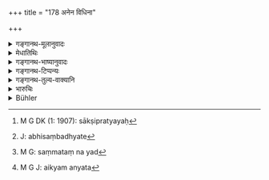 +++
title = "178 अनेन विधिना"

+++

<details><summary>गङ्गानथ-मूलानुवादः</summary>

In this manner shall the king settle the disputes of men quarrelling among themselves, deciding them with the help of witnesses and other evidence.—(178)
</details>

<details><summary>मेधातिथिः</summary>

**अनेनेति** पूर्वोक्तप्रकारप्रत्यवमर्शः । **विधिना** प्रकारेण । **साक्षिप्रत्ययसिद्धानि**[^५५३] । **सिद्ध**शब्दः प्रत्येकम् अपि संबध्यते[^५५४] । साक्षिभिः सिद्धानि निर्णीतानि । प्रययः अनुमानं दैवी वा क्रिया । **कार्याणि** न केवलम् ऋणादानम् अन्यद् अपि । **समतां नयेत्**[^५५५] । अर्थिप्रत्यर्थिविप्रतिपत्तिम् अपाकुर्याद् ऐक्यमत्यम्[^५५६] उत्पादयेत् । 


[^५५६]:
     M G J: aikyam anyata


[^५५५]:
     M G: saṃmataṃ na yad


[^५५४]:
     J: abhisaṃbadhyate


[^५५३]:
     M G DK (1: 1907): sākṣipratyayaḥ

उपसंहृतम्[^५५७] ऋणादानम् । समाप्तो व्यवहारः, सर्वत्र जयपराजयप्रकाराणाम् एवंरूपतवात् । न हि साक्ष्यादिभ्य ऋते किंचिद् उत्तरेषु विवादेषु प्रतिपत्तिनिरासनिमित्तम् । केवलं दण्डविशेषस् तत्स्वरूपं च वक्तव्यम् इत्य् उत्तरः प्रपञ्चः । कीदृशो ऽस्वामिविक्रयः कीदृशो ऽनुशय इति स्वरूपं व्यवस्थाप्यते ॥ ८.१७८ ॥
</details>

<details><summary>गङ्गानथ-भाष्यानुवादः</summary>

‘*This*’ refers to all that has been said above.

‘*Manner*’—method.

‘*Deciding them with the help of witnesses and other
evidence*,’—‘Deciding’ is to be construed with each of the two names
‘*sūkṣi*’ (witness) and ‘*pratyaya*’ (evidence);—‘*evidence*’ standing
for inferences and ordeals.

‘*Disputes*’—Not only the *non-payment of debts*, but others, also.

‘*Settle*,’—*i.e*., remove the differences of opinion between the
plaintiff and the defendant: and restore them to agreement.

The treatment of the ‘non-payment of debts’ has been finished. This also
is the end of all suits; victory or defeat in all of them being
adjudicated on the same lines. Even in the ‘Heads of Dispute’ that
follow there is no other means available for deciding except ‘witnesses
And the rest’; the only difference that there is is in regard to the
character of the punishment to be inflicted, whose exact nature has got
to be prescribed; and it is for this purpose that we have the following
sections; and in course of this it shall also be determined what is
meant by ‘Selling without Ownership,’ ‘Rescission of Sale’ and so
forth.—(178)
</details>

<details><summary>गङ्गानथ-टिप्पन्यः</summary>

‘*Pratyaya*’—‘Inference and supernatural proof’
(Medhātithi);—‘inference, oaths and so forth’ (Govindarāja);—‘oaths’
(Nārāyaṇa and Nandana).

This verse is quoted in *Vivādaratnākara* (p. 618).
</details>

<details><summary>गङ्गानथ-तुल्य-वाक्यानि</summary>

*Bṛhaspati* (27.25)—‘Thus let the King every day examine in common with
learned Brāhmaṇas, both the suits preferred by litigants and those
instituted by the King himself.’
</details>

<details><summary>भारुचिः</summary>

**प्रत्ययसिद्धानि** हेतुसिद्धानीत्य् अर्थः । ऋणव्यवहारोपसंहारार्थः श्लोकः । निक्षेपविध्यर्थम् इदम् अधुनोच्यते ॥ ८.१७७ ॥
</details>

<details><summary>Bühler</summary>

178	According to these rules let the king equitably decide between men, who dispute with each other the matters, which are proved by witnesses and (other) evidence.
</details>

